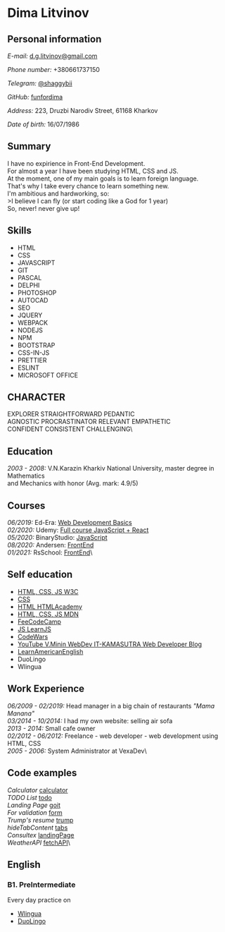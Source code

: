# Dima Litvinov #

## Personal information ##

*E-mail:* [d.g.litvinov@gmail.com][mail]

*Phone number:* +380661737150

*Telegram:* [@shaggybii][telegram]

*GitHub:* [funfordima][git]

*Address:* 223, Druzbi Narodiv Street, 61168 Kharkov

*Date of birth:* 16/07/1986

## Summary ##

I have no expirience in Front-End Development.\
For almost a year I have been studying HTML, CSS and JS.\
At the moment, one of my main goals is to learn foreign language.\
That's why I take every chance to learn something new.\
I'm ambitious and hardworking, so:\
    >I believe I can fly
    (or start coding like a God for 1 year)\
So, never! never give up!

## Skills ##

* HTML
* CSS
* JAVASCRIPT
* GIT
* PASCAL
* DELPHI
* PHOTOSHOP
* AUTOCAD
* SEO
* JQUERY
* WEBPACK
* NODEJS
* NPM
* BOOTSTRAP
* CSS-IN-JS
* PRETTIER
* ESLINT
* MICROSOFT OFFICE

## CHARACTER ##

EXPLORER STRAIGHTFORWARD PEDANTIC\
AGNOSTIC PROCRASTINATOR RELEVANT EMPATHETIC\
CONFIDENT CONSISTENT CHALLENGING\

## Education ##

*2003 - 2008:* V.N.Karazin Kharkiv National University, master degree in Mathematics\
and Mechanics with  honor (Avg. mark: 4.9/5)

## Courses ##

*06/2019:* Ed-Era: [Web Development Basics][coursera]\
*02/2020:* Udemy: [Full course JavaScript + React][udemy]\
*05/2020:* BinaryStudio: [JavaScript][binary]\
*08/2020:* Andersen: [FrontEnd][andersen]\
*01/2021:* RsSchool: [FrontEnd][RsSchool]\

## Self education ##

* [HTML, CSS, JS W3C](https://www.w3schools.com/)
* [CSS](https://css.in.ua/)
* [HTML HTMLAcademy](https://htmlacademy.ru/)
* [HTML, CSS, JS MDN](https://developer.mozilla.org/)
* [FeeCodeCamp](https://www.freecodecamp.org/)
* [JS LearnJS](https://learn.javascript.ru/)
* [CodeWars](https://www.codewars.com/)
* [YouTube V.Minin WebDev IT-KAMASUTRA Web Developer Blog](https://www.youtube.com/channel/UCg8ss4xW9jASrqWGP30jXiw)
* [LearnAmericanEnglish](https://www.learnamericanenglishonline.com/)
* DuoLingo
* Wlingua

## Work Experience ##

*06/2009 - 02/2019:* Head manager in a big chain of restaurants *"Mama Manana"*\
*03/2014 - 10/2014:* I had my own website: selling air sofa\
*2013 - 2014:* Small cafe owner\
*02/2012 - 06/2012:* Freelance - web developer - web development using HTML, CSS\
*2005 - 2006:* System Administrator at VexaDev\

## Code examples ##

*Calculator* [calculator](https://github.com/funfordima/simpleCalculator)\
*TODO List* [todo](https://github.com/funfordima/ToDo)\
*Landing Page* [goit](https://github.com/funfordima/GoIT)\
*For validation* [form](https://github.com/funfordima/ValidationFormJs)\
*Trump's resume* [trump](https://github.com/funfordima/homepage)\
*hideTabContent* [tabs](https://github.com/funfordima/HideTabContent)\
*Consultex* [landingPage](https://github.com/funfordima/Consultex)\
*WeatherAPI* [fetchAPI](https://github.com/funfordima/weatherAPI)\


## English ##
### B1. PreIntermediate ###
Every day practice on
* [Wlingua][wlingua]
* [DuoLingo][duolingo]


[coursera]: https://courses.ed-era.com/courses/course-v1:EDERA_BBF+WEB+2019/info
[binary]: https://academy.binary-studio.com/ua/technology/js/
[andersen]: https://andersenlab.com/events
[RsSchool]: https://docs.rs.school/#/rs-school-chats
[udemy]: https://www.udemy.com/course/javascript_full/learn
[wlingua]: https://wlingua.com/en/
[duolingo]: https://en.duolingo.com/
[mail]: mailto:d.g.litvinov@gmail.com
[telegram]: https://t.me/shaggybii
[git]: https://github.com/funfordima